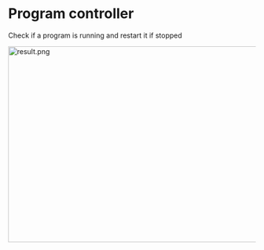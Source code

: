 # Program controller

Check if a program is running and restart it if  stopped 

<img src=.result.png alt="result.png" width="550" height="400" >
